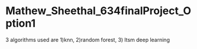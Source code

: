 # Mathew_Sheethal_634finalProject_Option1
3 algorithms used are 1)knn, 2)random forest, 3) ltsm deep learning
